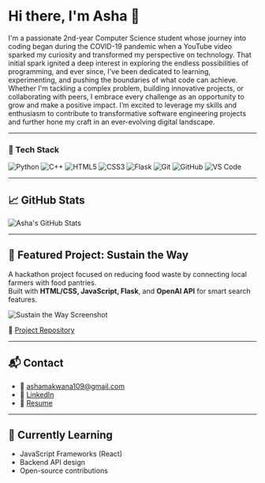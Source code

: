 # Hi there, I'm Asha 👋

I'm a passionate 2nd-year Computer Science student whose journey into coding began during the COVID-19 pandemic 
when a YouTube video sparked my curiosity and transformed my perspective on technology. That initial spark ignited 
a deep interest in exploring the endless possibilities of programming, and ever since, I've been dedicated to learning, 
experimenting, and pushing the boundaries of what code can achieve. Whether I'm tackling a complex problem, building 
innovative projects, or collaborating with peers, I embrace every challenge as an opportunity to grow and make a positive 
impact. I’m excited to leverage my skills and enthusiasm to contribute to transformative software engineering projects and 
further hone my craft in an ever-evolving digital landscape.

---

### 🧰 Tech Stack

![Python](https://img.shields.io/badge/Python-3776AB?style=for-the-badge&logo=python&logoColor=white)
![C++](https://img.shields.io/badge/C++-00599C?style=for-the-badge&logo=c%2B%2B&logoColor=white)
![HTML5](https://img.shields.io/badge/HTML5-E34F26?style=for-the-badge&logo=html5&logoColor=white)
![CSS3](https://img.shields.io/badge/CSS3-1572B6?style=for-the-badge&logo=css3&logoColor=white)
![Flask](https://img.shields.io/badge/Flask-000000?style=for-the-badge&logo=flask&logoColor=white)
![Git](https://img.shields.io/badge/Git-F05032?style=for-the-badge&logo=git&logoColor=white)
![GitHub](https://img.shields.io/badge/GitHub-181717?style=for-the-badge&logo=github&logoColor=white)
![VS Code](https://img.shields.io/badge/VSCode-007ACC?style=for-the-badge&logo=visual-studio-code&logoColor=white)

---

## 📈 GitHub Stats

![Asha's GitHub Stats](https://github-readme-stats.vercel.app/api?username=ashamak11&show_icons=true&theme=github_dark)

---

## 🧠 Featured Project: Sustain the Way

A hackathon project focused on reducing food waste by connecting local farmers with food pantries.  
Built with **HTML/CSS, JavaScript, Flask**, and **OpenAI API** for smart search features.

![Sustain the Way Screenshot](images/sustain-the-way-demo.png)

🔗 [Project Repository](https://github.com/HariniSolai/SustainTheWay)

---

## 📬 Contact

- 📧 [ashamakwana109@gmail.com](mailto:ashamakwana109@gmail.com)  
- 💼 [LinkedIn](https://www.linkedin.com/in/a-mak/)  
- 📄 [Resume](https://docs.google.com/document/d/1HwqLgztaNpZAAPexx7JnOPcay9n2PMqK/edit?usp=sharing)

---

## 🌱 Currently Learning
- JavaScript Frameworks (React)  
- Backend API design  
- Open-source contributions

<!---
ashamak11/ashamak11 is a ✨ special ✨ repository because its `README.md` (this file) appears on your GitHub profile.
You can click the Preview link to take a look at your changes.
--->
